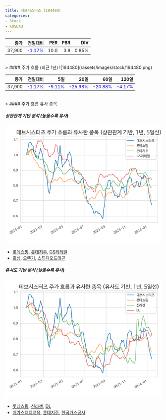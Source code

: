 ```yaml
---
title: 데브시스터즈 (194480)
categories:
- Stock
- KOSDAQ
---
```


|종가|전일대비|PER|PBR|DIV|
|---:|-------:|--:|--:|--:|
|37,900|<span style="color: blue">-1.17%</span>|10.0|3.8|0.85%|

<!-- more -->
<br>
> #### 주가 흐름 (최근 1년)
![194480](/assets/images/stock/194480.png)

|종가|전일대비|5일|20일|60일|120일|
|---:|-------:|--:|---:|---:|----:|
|37,900|<span style="color: blue">-1.17%</span>|<span style="color: blue">-9.11%</span>|<span style="color: blue">-25.98%</span>|<span style="color: blue">-20.88%</span>|<span style="color: blue">-4.17%</span>|

<br>
> #### 주가 흐름 유사 종목

##### 상관관계 기반 분석 (높을수록 유사)
![194480](/assets/images/stock/194480_corr.png)
- [롯데쇼핑](/023530/), [롯데지주](/004990/), [GS리테일](/007070/)
- [효성](/004800/), [오뚜기](/007310/), [스튜디오드래곤](/253450/)

##### 유사도 기반 분석 (낮을수록 유사)	
![194480](/assets/images/stock/194480_sim.png)
- [롯데쇼핑](/023530/), [신라젠](/215600/), [DL](/000210/)
- [메가스터디교육](/215200/), [롯데지주](/004990/), [한국가스공사](/036460/)